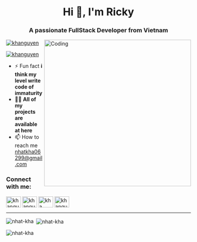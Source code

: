 <!--![MasterHead](https://firebasestorage.googleapis.com/v0/b/flexi-coding.appspot.com/o/dempgi7-520f8d5f-63d4-4453-8822-dbc149ae27f8.gif?alt=media&token=91c0c7b2-93c3-4029-b011-1a8703c5730d)-->
<!--<a href="https://app.daily.dev/rickynguyen"><img src="https://api.daily.dev/devcards/db3a96ebe574494cb9aa0541f8de05c7.png?r=hvj" width="400" alt="Nguyễn Hoàng Nhật Kha's Dev Card"/></a>-->
<h1 align="center">Hi 👋, I'm Ricky</h1>
<h3 align="center">A passionate FullStack Developer from Vietnam</h3>
<!-- <a href="https://app.daily.dev/rickynguyen"><img src="https://api.daily.dev/devcards/db3a96ebe574494cb9aa0541f8de05c7.png?r=66i" width="400" alt="Nguyễn Hoàng Nhật Kha's Dev Card"/></a> -->
<img align="right" alt="Coding" width="400" src="https://i.pinimg.com/originals/e4/26/70/e426702edf874b181aced1e2fa5c6cde.gif" />

<!-- <p align="left"> <img src="https://komarev.com/ghpvc/?username=nhat-kha&label=Profile%20views&color=0e75b6&style=flat" alt="nhat-kha" /> </p> -->

<p align="left"> <a href="https://twitter.com/KhaNguyen020103" target="blank"><img src="https://img.shields.io/twitter/follow/khanguyen?logo=twitter&style=for-the-badge" alt="khanguyen" /></a> </p>
<p align="left"> <a href="https://www.facebook.com/profile.php?id=100011056752898" target="blank"><img src="https://img.shields.io/badge/Facebook-1877F2?style=for-the-badge&logo=facebook&logoColor=white" alt="khanguyen" /></a> </p>

- ⚡ Fun fact **i think my level write code of immaturity**
- 👨‍💻 **All of my projects are available at here**
- 📫 How to reach me nhatkha06299@gmail.com

<h3 align="left">Connect with me:</h3>
<p align="left">
<a href="https://twitter.com/KhaNguyen020103" target="blank"><img align="center" src="https://raw.githubusercontent.com/rahuldkjain/github-profile-readme-generator/master/src/images/icons/Social/twitter.svg" alt="khanguyen" height="30" width="40" /></a>
<a href="https://app.daily.dev/rickynguyen" target="blank"><img align="center" src="https://res.cloudinary.com/practicaldev/image/fetch/s--KCRN0Wuf--/c_fill,f_auto,fl_progressive,h_320,q_auto,w_320/https://dev-to-uploads.s3.amazonaws.com/uploads/organization/profile_image/356/ceb8dc0f-a77b-4f89-84da-52216a4286e1.png" alt="khanguyen" height="30" width="40" /></a>
<a href="https://www.facebook.com/profile.php?id=100011056752898" target="blank"><img align="center" src="https://raw.githubusercontent.com/rahuldkjain/github-profile-readme-generator/master/src/images/icons/Social/facebook.svg" alt="kha nguyễn" height="30" width="40" /></a>
<a href="https://instagram.com/khanguyen" target="blank"><img align="center" src="https://raw.githubusercontent.com/rahuldkjain/github-profile-readme-generator/master/src/images/icons/Social/instagram.svg" alt="khanguyen" height="30" width="40" /></a>
</p>

<hr/>

<p><img align="left" src="https://github-readme-stats.vercel.app/api/top-langs?username=nhat-kha&show_icons=true&locale=en&layout=compact" alt="nhat-kha" /></p>

<p>&nbsp;<img align="center" src="https://github-readme-stats.vercel.app/api?username=nhat-kha&show_icons=true&locale=en" alt="nhat-kha" /></p>

<p><img align="center" src="https://github-readme-streak-stats.herokuapp.com/?user=nhat-kha&" alt="nhat-kha" /></p>


